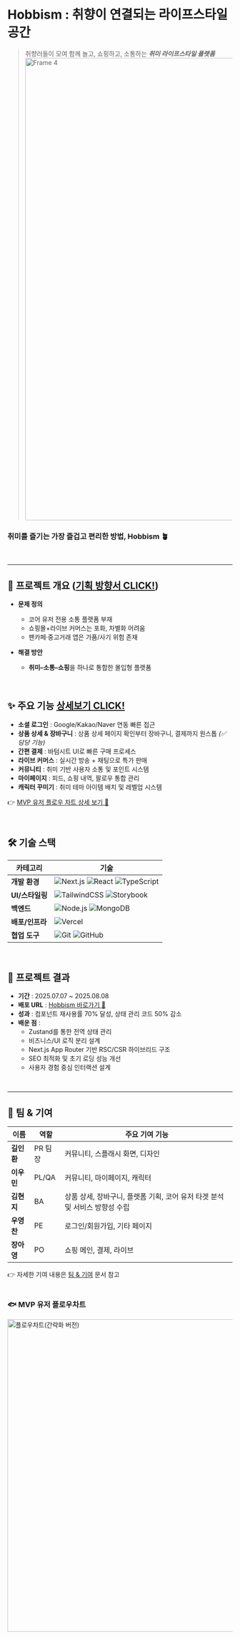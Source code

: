 # Hobbism : 취향이 연결되는 라이프스타일 공간

> 취향러들이 모여 함께 놀고, 쇼핑하고, 소통하는 **_취미 라이프스타일 플랫폼_**  
> <img width="1036" height="auto" alt="Frame 4" src="https://github.com/user-attachments/assets/ff86e93d-d275-4a05-8ceb-3769ccab62c2" />

### 취미를 즐기는 가장 즐겁고 편리한 방법, Hobbism 🪴

<br />
<hr />

## 📢 프로젝트 개요 ([기획 방향서 CLICK!](https://github.com/hyunji1117/Hobbism/wiki/Hobbism-%ED%94%8C%EB%9E%AB%ED%8F%BC-%EA%B8%B0%ED%9A%8D-%EB%B0%A9%ED%96%A5%EC%84%9C))

- **문제 정의**
  - 코어 유저 전용 소통 플랫폼 부재
  - 쇼핑몰+라이브 커머스는 포화, 차별화 어려움
  - 팬카페·중고거래 앱은 가품/사기 위험 존재

- **해결 방안**
  - **취미–소통–쇼핑**을 하나로 통합한 몰입형 플랫폼

<br />

## ✨ 주요 기능 [상세보기 CLICK!](https://github.com/hyunji1117/Hobbism/wiki/%EA%B8%B0%EB%8A%A5-%EC%83%81%EC%84%B8-%EB%B3%B4%EA%B8%B0)

- **소셜 로그인** : Google/Kakao/Naver 연동 빠른 접근
- **상품 상세 & 장바구니** : 상품 상세 페이지 확인부터 장바구니, 결제까지 원스톱 _(✅ 담당 기능)_
- **간편 결제** : 바텀시트 UI로 빠른 구매 프로세스
- **라이브 커머스** : 실시간 방송 + 채팅으로 특가 판매
- **커뮤니티** : 취미 기반 사용자 소통 및 포인트 시스템
- **마이페이지** : 피드, 쇼핑 내역, 팔로우 통합 관리
- **캐릭터 꾸미기** : 취미 테마 아이템 배치 및 레벨업 시스템

👉 [MVP 유저 플로우 차트 상세 보기 🔗](https://drive.google.com/file/d/1qlFVfXZBTtbwlmW-Bs1LSlT45L72_NE9/view?usp=sharing)

<br />

## 🛠️ 기술 스택

| 카테고리        | 기술                                                                                                                                                                                                                                                                                                                            |
| --------------- | ------------------------------------------------------------------------------------------------------------------------------------------------------------------------------------------------------------------------------------------------------------------------------------------------------------------------------- |
| **개발 환경**   | ![Next.js](https://img.shields.io/badge/Next.js-000000?style=for-the-badge&logo=nextdotjs&logoColor=white) ![React](https://img.shields.io/badge/React-61DAFB?style=for-the-badge&logo=react&logoColor=black) ![TypeScript](https://img.shields.io/badge/TypeScript-3178C6?style=for-the-badge&logo=typescript&logoColor=white) |
| **UI/스타일링** | ![TailwindCSS](https://img.shields.io/badge/Tailwind_CSS-38B2AC?style=for-the-badge&logo=tailwind-css&logoColor=white) ![Storybook](https://img.shields.io/badge/Storybook-FF4785?style=for-the-badge&logo=storybook&logoColor=white)                                                                                           |
| **백엔드**      | ![Node.js](https://img.shields.io/badge/Node.js-339933?style=for-the-badge&logo=nodedotjs&logoColor=white) ![MongoDB](https://img.shields.io/badge/MongoDB-47A248?style=for-the-badge&logo=mongodb&logoColor=white)                                                                                                             |
| **배포/인프라** | ![Vercel](https://img.shields.io/badge/Vercel-000000?style=for-the-badge&logo=vercel&logoColor=white)                                                                                                                                                                                                                           |
| **협업 도구**   | ![Git](https://img.shields.io/badge/Git-F05032?style=for-the-badge&logo=git&logoColor=white) ![GitHub](https://img.shields.io/badge/GitHub-181717?style=for-the-badge&logo=github&logoColor=white)                                                                                                                              |

<br />

## 🌟 프로젝트 결과

- **기간** : 2025.07.07 ~ 2025.08.08
- **배포 URL** : [Hobbism 바로가기 🔗](#)
- **성과** : 컴포넌트 재사용률 70% 달성, 상태 관리 코드 50% 감소
- **배운 점** :
  - Zustand를 통한 전역 상태 관리
  - 비즈니스/UI 로직 분리 설계
  - Next.js App Router 기반 RSC/CSR 하이브리드 구조
  - SEO 최적화 및 초기 로딩 성능 개선
  - 사용자 경험 중심 인터랙션 설계

<br />
<hr />

## 👥 팀 & 기여

| 이름       | 역할    | 주요 기여 기능                                                              |
| ---------- | ------- | --------------------------------------------------------------------------- |
| **길인환** | PR 팀장 | 커뮤니티, 스플래시 화면, 디자인                                             |
| **이우민** | PL/QA   | 커뮤니티, 마이페이지, 캐릭터                                                |
| **김현지** | BA      | 상품 상세, 장바구니, 플랫폼 기획, 코어 유저 타겟 분석 및 서비스 방향성 수립 |
| **우영찬** | PE      | 로그인/회원가입, 기타 페이지                                                |
| **장아영** | PO      | 쇼핑 메인, 결제, 라이브                                                     |

👉 자세한 기여 내용은 [팀 & 기여](https://github.com/hyunji1117/Hobbism/wiki/%ED%8C%80-&-%EA%B8%B0%EC%97%AC) 문서 참고
<br />
<br />

### 🐟 MVP 유저 플로우차트

<img width="700" height="auto" alt="플로우차트(간략화 버전)" src="https://github.com/user-attachments/assets/beaf8338-04e5-4ec4-8d7f-e3478e1da274" />
